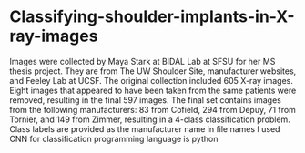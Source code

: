 # Classifying-shoulder-implants-in-X-ray-images
Images were collected by Maya Stark at BIDAL Lab at SFSU for her MS thesis project. They are from The UW Shoulder Site, manufacturer websites, and Feeley Lab at UCSF. The original collection included 605 X-ray images. Eight images that appeared to have been taken from the same patients were removed, resulting in the final 597 images. The final set contains images from the following manufacturers: 83 from Cofield, 294 from Depuy, 71 from Tornier, and 149 from Zimmer, resulting in a 4-class classification problem. Class labels are provided as the manufacturer name in file names
I used CNN for classification
programming language is python
